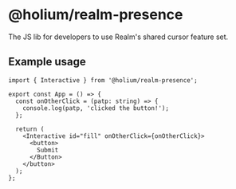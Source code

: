 # @holium/realm-presence

The JS lib for developers to use Realm's shared cursor feature set.

## Example usage

```tsx
import { Interactive } from '@holium/realm-presence';

export const App = () => {
  const onOtherClick = (patp: string) => {
    console.log(patp, 'clicked the button!');
  };

  return (
    <Interactive id="fill" onOtherClick={onOtherClick}>
      <button>
        Submit
      </Button>
    </button>
  );
};
```
